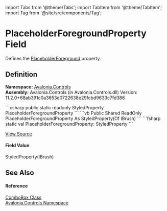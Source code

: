import Tabs from '@theme/Tabs'; 
import TabItem from '@theme/TabItem'; 
import Tag from '@site/src/components/Tag'; 

# PlaceholderForegroundProperty Field


Defines the <a href="P_Avalonia_Controls_ComboBox_PlaceholderForeground">PlaceholderForeground</a> property.



## Definition
**Namespace:** <a href="N_Avalonia_Controls">Avalonia.Controls</a>  
**Assembly:** Avalonia.Controls (in Avalonia.Controls.dll) Version: 11.2.0+68ab391c0a3653e0722638e29fcbd9633c7fd386

<Tabs groupId="api-code-preview">
<TabItem value="csharp" label="C#">
```csharp
public static readonly StyledProperty<IBrush?> PlaceholderForegroundProperty
```
</TabItem>
<TabItem value="vb" label="VB">
```vb
Public Shared ReadOnly PlaceholderForegroundProperty As StyledProperty(Of IBrush)
```
</TabItem>
<TabItem value="fsharp" label="F#">
```fsharp
static val PlaceholderForegroundProperty: StyledProperty<IBrush>
```
</TabItem>
</Tabs>



<a href="https://github.com/AvaloniaUI/Avalonia/tree/master/srcAvalonia.Controls/ComboBox.cs" title="View the source code">View Source</a>



#### Field Value
StyledProperty(IBrush)

## See Also


#### Reference
<a href="T_Avalonia_Controls_ComboBox">ComboBox Class</a>  
<a href="N_Avalonia_Controls">Avalonia.Controls Namespace</a>  
